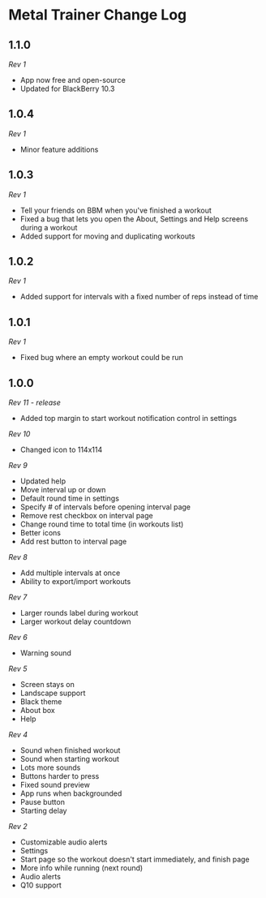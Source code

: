Metal Trainer Change Log
========================

1.1.0
-----

*Rev 1*

* App now free and open-source
* Updated for BlackBerry 10.3

1.0.4
-----

*Rev 1*

* Minor feature additions

1.0.3
-----

*Rev 1*

* Tell your friends on BBM when you've finished a workout
* Fixed a bug that lets you open the About, Settings and Help screens during a workout
* Added support for moving and duplicating workouts

1.0.2
-----

*Rev 1*

* Added support for intervals with a fixed number of reps instead of time

1.0.1
-----

*Rev 1*

* Fixed bug where an empty workout could be run

1.0.0
-----

*Rev 11 - release*

* Added top margin to start workout notification control in settings

*Rev 10*

* Changed icon to 114x114

*Rev 9*

* Updated help
* Move interval up or down
* Default round time in settings
* Specify # of intervals before opening interval page
* Remove rest checkbox on interval page
* Change round time to total time (in workouts list)
* Better icons
* Add rest button to interval page

*Rev 8*

* Add multiple intervals at once
* Ability to export/import workouts

*Rev 7*

* Larger rounds label during workout
* Larger workout delay countdown

*Rev 6*

* Warning sound

*Rev 5*

* Screen stays on
* Landscape support
* Black theme
* About box
* Help

*Rev 4*

* Sound when finished workout
* Sound when starting workout
* Lots more sounds
* Buttons harder to press
* Fixed sound preview
* App runs when backgrounded
* Pause button
* Starting delay

*Rev 2*

* Customizable audio alerts
* Settings
* Start page so the workout doesn't start immediately, and finish page
* More info while running (next round)
* Audio alerts
* Q10 support